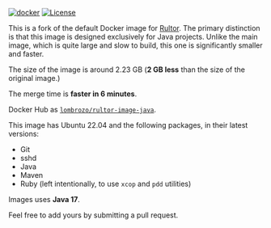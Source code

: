 [![docker](https://github.com/volodya-lombrozo/rultor-image/actions/workflows/docker-build.yml/badge.svg)](https://github.com/volodya-lombrozo/rultor-image/actions/workflows/docker-build.yml)
[![License](https://img.shields.io/badge/license-MIT-green.svg)](https://github.com/volodya-lombrozo/total/rultor-image/master/LICENSE.txt)

This is a fork of the default Docker image
for [Rultor](https://github.com/yegor256/rultor-image). The primary distinction
is that this image is designed exclusively for Java projects. Unlike the main
image, which is quite large and slow to build, this one is significantly smaller
and faster.

The size of the image is around 2.23 GB (**2 GB less** than the size of the
original image.)

The merge time is **faster in 6 minutes**.

Docker Hub
as [`lombrozo/rultor-image-java`](https://hub.docker.com/r/lombrozo/rultor-image-java).

This image has Ubuntu 22.04 and the following packages, in their latest
versions:

* Git
* sshd
* Java
* Maven
* Ruby (left intentionally, to use `xcop` and `pdd` utilities)

Images uses **Java 17**.

Feel free to add yours by submitting a pull request.
